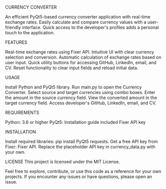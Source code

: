 CURRENCY CONVERTER

An efficient PyQt5-based currency converter application with real-time exchange rates. Easily calculate and compare currency values with a user-friendly interface. Quick access to the developer's profiles adds a personal touch to the application.

FEATURES

Real-time exchange rates using Fixer API.
Intuitive UI with clear currency selection and conversion.
Automatic calculation of exchange rates based on user input.
Quick utility buttons for accessing GitHub, LinkedIn, email, and CV.
Reset functionality to clear input fields and reload initial data.

USAGE

Install Python and PyQt5 library.
Run main.py to open the Currency Converter.
Select source and target currencies using combo boxes.
Enter the amount in the source currency field.
View the converted amount in the target currency field.
Access developer's GitHub, LinkedIn, email, and CV.

REQUIREMENTS

Python: 3.6 or higher
PyQt5: Installation guide included
Fixer API key

INSTALLATION

Install required libraries: pip install PyQt5 requests.
Get a free API key from Fixer: Fixer API.
Replace the placeholder API key in currency_data.py with your own.

LICENSE
This project is licensed under the MIT License.

Feel free to explore, contribute, or use this code as a reference for your own projects. If you encounter any issues or have questions, please open an issue.
